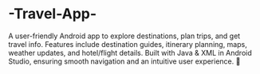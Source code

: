 # -Travel-App-
A user-friendly Android app to explore destinations, plan trips, and get travel info. Features include destination guides, itinerary planning, maps, weather updates, and hotel/flight details. Built with Java &amp; XML in Android Studio, ensuring smooth navigation and an intuitive user experience. 🚀
